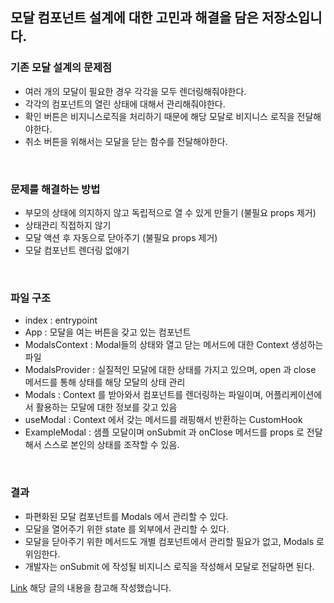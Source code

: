 ## 모달 컴포넌트 설계에 대한 고민과 해결을 담은 저장소입니다.

### 기존 모달 설계의 문제점
- 여러 개의 모달이 필요한 경우 각각을 모두 렌더링해줘야한다.
- 각각의 컴포넌트의 열린 상태에 대해서 관리해줘야한다.
- 확인 버튼은 비지니스로직을 처리하기 때문에 해당 모달로 비지니스 로직을 전달해야한다.
- 취소 버튼을 위해서는 모달을 닫는 함수를 전달해야한다.
<br>

### 문제를 해결하는 방법
- 부모의 상태에 의지하지 않고 독립적으로 열 수 있게 만들기 (불필요 props 제거)
- 상태관리 직접하지 않기
- 모달 액션 후 자동으로 닫아주기 (불필요 props 제거)
- 모달 컴포넌트 렌더링 없애기
<br>

### 파일 구조
- index : entrypoint
- App : 모달을 여는 버튼을 갖고 있는 컴포넌트
- ModalsContext : Modal들의 상태와 열고 닫는 메서드에 대한 Context 생성하는 파일
- ModalsProvider : 실질적인 모달에 대한 상태를 가지고 있으며, open 과 close 메서드를 통해 상태를 해당 모달의 상태 관리
- Modals : Context 를 받아와서 컴포넌트를 렌더링하는 파일이며, 어플리케이션에서 활용하는 모달에 대한 정보를 갖고 있음
- useModal : Context 에서 갖는 메서드를 래핑해서 반환하는 CustomHook
- ExampleModal : 샘플 모달이며 onSubmit 과 onClose 메서드를 props 로 전달해서 스스로 본인의 상태를 조작할 수 있음. 
<br>

### 결과
- 파편화된 모달 컴포넌트를 Modals 에서 관리할 수 있다.
- 모달을 열어주기 위한 state 를 외부에서 관리할 수 있다.
- 모달을 닫아주기 위한 메서드도 개별 컴포넌트에서 관리할 필요가 없고, Modals 로 위임한다.
- 개발자는 onSubmit 에 작성될 비지니스 로직을 작성해서 모달로 전달하면 된다.

[Link](https://nakta.dev/how-to-manage-modals-1) 해당 글의 내용을 참고해 작성했습니다.

